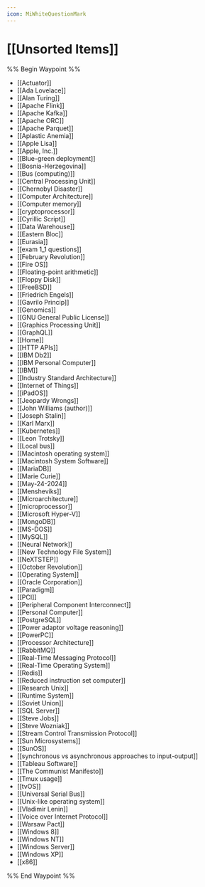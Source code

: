 ```yaml
---
icon: MiWhiteQuestionMark
---
```

# [[Unsorted Items]]
%% Begin Waypoint %%
- [[Actuator]]
- [[Ada Lovelace]]
- [[Alan Turing]]
- [[Apache Flink]]
- [[Apache Kafka]]
- [[Apache ORC]]
- [[Apache Parquet]]
- [[Aplastic Anemia]]
- [[Apple Lisa]]
- [[Apple, Inc.]]
- [[Blue-green deployment]]
- [[Bosnia-Herzegovina]]
- [[Bus (computing)]]
- [[Central Processing Unit]]
- [[Chernobyl Disaster]]
- [[Computer Architecture]]
- [[Computer memory]]
- [[cryptoprocessor]]
- [[Cyrillic Script]]
- [[Data Warehouse]]
- [[Eastern Bloc]]
- [[Eurasia]]
- [[exam 1_1 questions]]
- [[February Revolution]]
- [[Fire OS]]
- [[Floating-point arithmetic]]
- [[Floppy Disk]]
- [[FreeBSD]]
- [[Friedrich Engels]]
- [[Gavrilo Princip]]
- [[Genomics]]
- [[GNU General Public License]]
- [[Graphics Processing Unit]]
- [[GraphQL]]
- [[Home]]
- [[HTTP APIs]]
- [[IBM Db2]]
- [[IBM Personal Computer]]
- [[IBM]]
- [[Industry Standard Architecture]]
- [[Internet of Things]]
- [[iPadOS]]
- [[Jeopardy Wrongs]]
- [[John Williams (author)]]
- [[Joseph Stalin]]
- [[Karl Marx]]
- [[Kubernetes]]
- [[Leon Trotsky]]
- [[Local bus]]
- [[Macintosh operating system]]
- [[Macintosh System Software]]
- [[MariaDB]]
- [[Marie Curie]]
- [[May-24-2024]]
- [[Mensheviks]]
- [[Microarchitecture]]
- [[microprocessor]]
- [[Microsoft Hyper-V]]
- [[MongoDB]]
- [[MS-DOS]]
- [[MySQL]]
- [[Neural Network]]
- [[New Technology File System]]
- [[NeXTSTEP]]
- [[October Revolution]]
- [[Operating System]]
- [[Oracle Corporation]]
- [[Paradigm]]
- [[PCI]]
- [[Peripheral Component Interconnect]]
- [[Personal Computer]]
- [[PostgreSQL]]
- [[Power adaptor voltage reasoning]]
- [[PowerPC]]
- [[Processor Architecture]]
- [[RabbitMQ]]
- [[Real-Time Messaging Protocol]]
- [[Real-Time Operating System]]
- [[Redis]]
- [[Reduced instruction set computer]]
- [[Research Unix]]
- [[Runtime System]]
- [[Soviet Union]]
- [[SQL Server]]
- [[Steve Jobs]]
- [[Steve Wozniak]]
- [[Stream Control Transmission Protocol]]
- [[Sun Microsystems]]
- [[SunOS]]
- [[synchronous vs asynchronous approaches to input-output]]
- [[Tableau Software]]
- [[The Communist Manifesto]]
- [[Tmux usage]]
- [[tvOS]]
- [[Universal Serial Bus]]
- [[Unix-like operating system]]
- [[Vladimir Lenin]]
- [[Voice over Internet Protocol]]
- [[Warsaw Pact]]
- [[Windows 8]]
- [[Windows NT]]
- [[Windows Server]]
- [[Windows XP]]
- [[x86]]

%% End Waypoint %%
